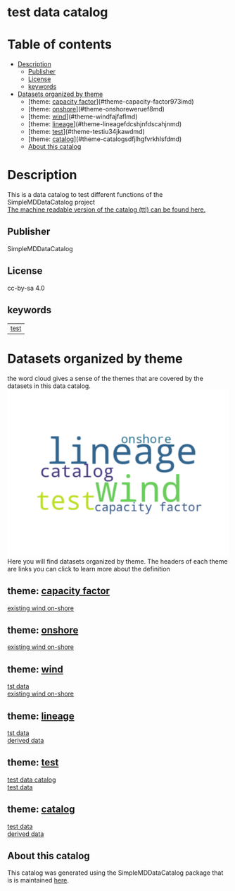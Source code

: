 
test data catalog
=================

Table of contents
=================

* [Description](#description)
	* [Publisher](#publisher)
	* [License](#license)
	* [keywords](#keywords)
* [Datasets organized by theme](#datasets-organized-by-theme)
	* [theme: [capacity factor](973I.md)](#theme-capacity-factor973imd)
	* [theme: [onshore](weruEF8.md)](#theme-onshoreweruef8md)
	* [theme: [wind](fajfafl.md)](#theme-windfajfaflmd)
	* [theme: [lineage](fdcshjnfdscahjn.md)](#theme-lineagefdcshjnfdscahjnmd)
	* [theme: [test](iu34jkAWD.md)](#theme-testiu34jkawdmd)
	* [theme: [catalog](sdfjlhgfvrkhlsfd.md)](#theme-catalogsdfjlhgfvrkhlsfdmd)
	* [About this catalog](#about-this-catalog)

# Description


This is a data catalog to test different functions of the SimpleMDDataCatalog project  
[The machine readable version of the catalog (ttl) can be found here.](catalog.ttl)
## Publisher
  
SimpleMDDataCatalog
## License
  
cc-by-sa 4.0
## keywords

||
| :--- |
|[test](iu34jkAWD.md)|

# Datasets organized by theme
  
the word cloud gives a sense of the themes that are covered by the datasets in this data catalog.  
![word cloud of dataset themes and their occurrences](figures/wordcloud.svg)  
Here you will find datasets organized by theme. The headers of each theme are links you can click to learn more about the definition
## theme: [capacity factor](973I.md)
  
[existing wind on-shore](ewrcqwfeb.md)
## theme: [onshore](weruEF8.md)
  
[existing wind on-shore](ewrcqwfeb.md)
## theme: [wind](fajfafl.md)
  
[tst data](dsdfadf.md)  
[existing wind on-shore](ewrcqwfeb.md)
## theme: [lineage](fdcshjnfdscahjn.md)
  
[tst data](dsdfadf.md)  
[derived data](73956.md)
## theme: [test](iu34jkAWD.md)
  
[test data catalog](None.md)  
[test data](12345.md)
## theme: [catalog](sdfjlhgfvrkhlsfd.md)
  
[test data](12345.md)  
[derived data](73956.md)
## About this catalog
  
This catalog was generated using the SimpleMDDataCatalog package that is is maintained [here](https://github.com/uuidea/SimpleMDDataCatalog).